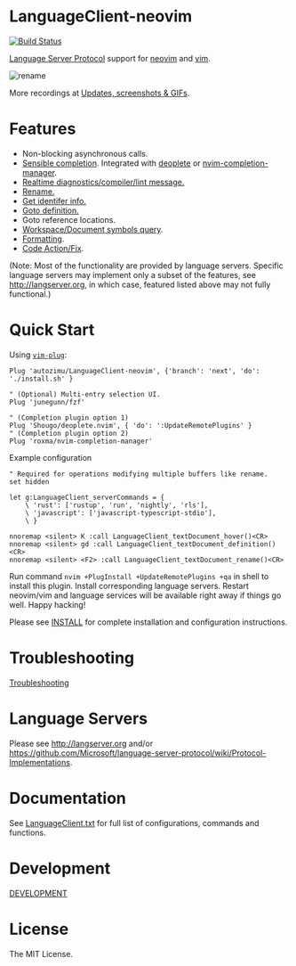 # LanguageClient-neovim
[![Build Status](https://travis-ci.org/autozimu/LanguageClient-neovim.svg?branch=master)](https://travis-ci.org/autozimu/LanguageClient-neovim)

[Language Server Protocol] support for [neovim] and [vim].

[Language Server Protocol]: https://github.com/Microsoft/language-server-protocol
[neovim]: https://neovim.io/
[vim]: http://www.vim.org/

![rename](https://cloud.githubusercontent.com/assets/1453551/24251636/2e73a1cc-0fb1-11e7-8a5e-3332e6a5f424.gif)

More recordings at [Updates, screenshots & GIFs](https://github.com/autozimu/LanguageClient-neovim/issues/35).

# Features

- Non-blocking asynchronous calls.
- [Sensible completion](https://github.com/autozimu/LanguageClient-neovim/issues/35#issuecomment-288731936).
  Integrated with [deoplete](https://github.com/Shougo/deoplete.nvim) 
  or [nvim-completion-manager](https://github.com/roxma/nvim-completion-manager).
- [Realtime diagnostics/compiler/lint message.](https://github.com/autozimu/LanguageClient-neovim/issues/35#issuecomment-288732042)
- [Rename.](https://github.com/autozimu/LanguageClient-neovim/issues/35#issuecomment-288731403)
- [Get identifer info.](https://github.com/autozimu/LanguageClient-neovim/issues/35#issuecomment-288731665)
- [Goto definition.](https://github.com/autozimu/LanguageClient-neovim/issues/35#issuecomment-288731744)
- Goto reference locations.
- [Workspace/Document symbols query](https://github.com/autozimu/LanguageClient-neovim/issues/35#issuecomment-288731839).
- [Formatting](https://github.com/autozimu/LanguageClient-neovim/issues/35#issuecomment-324497559).
- [Code Action/Fix](https://github.com/autozimu/LanguageClient-neovim/issues/35#issuecomment-331016526).

(Note: Most of the functionality are provided by language servers. Specific
language servers may implement only a subset of the features, see
<http://langserver.org>, in which case, featured listed above may not fully
functional.)

# Quick Start

Using [`vim-plug`](https://github.com/junegunn/vim-plug):

```vim
Plug 'autozimu/LanguageClient-neovim', {'branch': 'next', 'do': './install.sh' }

" (Optional) Multi-entry selection UI.
Plug 'junegunn/fzf'

" (Completion plugin option 1)
Plug 'Shougo/deoplete.nvim', { 'do': ':UpdateRemotePlugins' }
" (Completion plugin option 2)
Plug 'roxma/nvim-completion-manager'
```

Example configuration

```vim
" Required for operations modifying multiple buffers like rename.
set hidden

let g:LanguageClient_serverCommands = {
    \ 'rust': ['rustup', 'run', 'nightly', 'rls'],
    \ 'javascript': ['javascript-typescript-stdio'],
    \ }

nnoremap <silent> K :call LanguageClient_textDocument_hover()<CR>
nnoremap <silent> gd :call LanguageClient_textDocument_definition()<CR>
nnoremap <silent> <F2> :call LanguageClient_textDocument_rename()<CR>
```

Run command `nvim +PlugInstall +UpdateRemotePlugins +qa` in shell to install
this plugin. Install corresponding language servers. Restart neovim/vim and
language services will be available right away if things go well. Happy
hacking!

Please see [INSTALL](INSTALL.md) for complete installation and configuration
instructions.

# Troubleshooting

[Troubleshooting](https://github.com/autozimu/LanguageClient-neovim/blob/next/INSTALL.md#6-troubleshooting)

# Language Servers

Please see <http://langserver.org> and/or <https://github.com/Microsoft/language-server-protocol/wiki/Protocol-Implementations>.

# Documentation

See [LanguageClient.txt] for full list of configurations, commands and
functions.

[LanguageClient.txt]: https://github.com/autozimu/LanguageClient-neovim/blob/next/doc/LanguageClient.txt

# Development

[DEVELOPMENT](https://github.com/autozimu/LanguageClient-neovim/blob/next/DEVELOPMENT.md)

# License

The MIT License.
